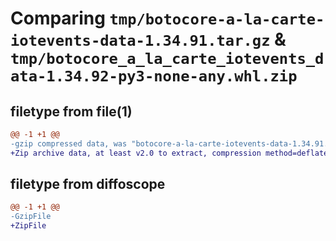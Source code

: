 # Comparing `tmp/botocore-a-la-carte-iotevents-data-1.34.91.tar.gz` & `tmp/botocore_a_la_carte_iotevents_data-1.34.92-py3-none-any.whl.zip`

## filetype from file(1)

```diff
@@ -1 +1 @@
-gzip compressed data, was "botocore-a-la-carte-iotevents-data-1.34.91.tar", last modified: Thu Apr 25 01:03:34 2024, max compression
+Zip archive data, at least v2.0 to extract, compression method=deflate
```

## filetype from diffoscope

```diff
@@ -1 +1 @@
-GzipFile
+ZipFile
```

